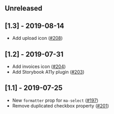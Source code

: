 ## Unreleased

## [1.3] - 2019-08-14
- Add upload icon ([#208](https://github.com/holaluz/margarita/pull/208))

## [1.2] - 2019-07-31
- Add invoices icon ([#204](https://github.com/holaluz/margarita/pull/204))
- Add Storybook A11y plugin ([#203](https://github.com/holaluz/margarita/pull/203))

## [1.1] - 2019-07-25
- New `formatter` prop for `ma-select` ([#197](https://github.com/holaluz/margarita/pull/197))
- Remove duplicated checkbox property ([#201](https://github.com/holaluz/margarita/pull/201))
